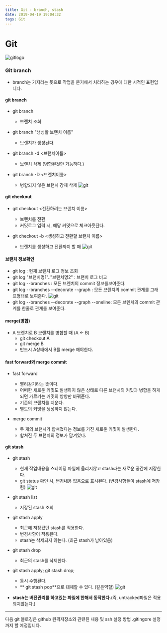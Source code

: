 ```yaml
---
title: Git - branch, stash 
date: 2019-04-19 19:04:32
tags: Git
---
```

# Git 
![gitlogo](images/git_logo.png)

### Git branch
- branch는 가지라는 뜻으로 작업을 분기해서 처리하는 경우에 대한 시적인 표현입니다.

#### git branch
- git branch
    - 브랜치 조회

- git branch "생성할 브랜치 이름"
    - 브랜치가 생성된다.
    
- git branch -d <브랜치이름\>
    - 브랜치 삭제 (병합된것만 가능하다.)
    
- git branch -D <브랜치이름\>
    - 병합되지 않은 브랜치 강제 삭제
    ![git](images/git/git02-3.png)

#### git checkout
- git checkout <전환하려는 브랜치 이름\>
    - 브랜치를 전환 
    - 커밋로그 입력 시, 해당 커밋으로 체크아웃된다.

- git checkout -b <생성하고 전환할 브랜치 이름\>
    - 브랜치를 생성하고 전환까지 할 때
    ![git](images/git/git02-2.png)
    

#### 브랜치 정보확인
- git log : 현재 브랜치 로그 정보 조회
- git log "브랜치명1".."브랜치명2" : 브랜치 로그 비교
- git log \--branches : 모든 브렌치의 commit 정보를보여준다. 
- git log \--branches \--decorate \--graph : 모든 브렌치의 commit 관계를 그래프형태로 보여준다.
    ![git](images/git/git02-1.png)
- git log \--branches \--decorate \--graph \--oneline:  모든 브렌치의 commit 관계를 한줄로 관계를 보여준다.

#### merge(병합)
- A 브랜치로 B 브랜치를 병합할 때 (A ← B)
    - git checkout A
    - git merge B
    - 반드시 A상태에서 B를 merge 해야한다.

####  fast forward와 merge commit
- fast forward
    - 빨리감기라는 뜻이다.
    - 어떠한 새로운 커밋도 발생하지 않은 상태로 다른 브랜치의 커밋과 병합을 하게되면 가르키는 커밋의 방향만 바꿔준다.
    - 기존의 브랜치를 지운다.
    - 별도의 커밋을 생성하지 않는다.

- merge commit
    - 두 개의 브랜치가 합쳐졌다는 정보를 가진 새로운 커밋이 발생한다.
    - 합쳐진 두 브랜치의 정보가 담겨있다.

#### git stash
- git stash
    - 현재 작업내용을 스테이징 파일에 올리지않고 stash라는 새로운 공간에 저장한다.
    - git status 확인 시, 변경내용 없음으로 표시된다. (변경사항들이 stash에 저장됨)
    ![git](images/git/git02-4.png)
    
- git stash list
    - 저장된 stash 조회
- git stash apply
    - 최근에 저장됬던 stash를 적용한다.
    - 변경사항이 적용된다.
    - stash는 삭제되지 않는다. (최근 stash가 남아있음)
- git stash drop
    - 최근의 stash를 삭제한다. 
    
- git stash apply; git stash drop;
    - 동시 수행된다.
    - ** git stash pop**으로 대체할 수 있다. (같은역할)
    ![git](images/git/git02-5.png)
    
- **stash는 버전관리를 하고있는 파일에 한해서 동작한다.**(즉, untracked파일은 적용 되지않는다.)

---
다음 git 블로깅은 github 원격저장소와 관련된 내용 및 ssh 설정 방법 .gitingore 설정까지 할 예정입니다. 

<br><br>

 